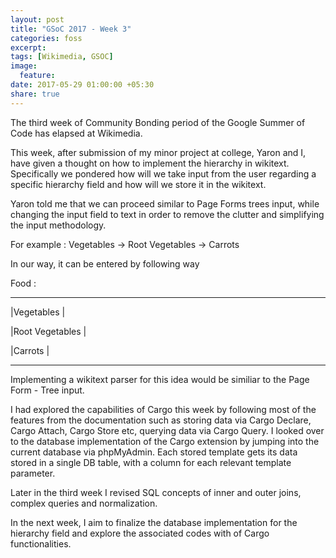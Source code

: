 ```yaml
---
layout: post
title: "GSoC 2017 - Week 3"
categories: foss
excerpt:
tags: [Wikimedia, GSOC]
image:
  feature:
date: 2017-05-29 01:00:00 +05:30
share: true
---
```



The third week of Community Bonding period of the Google Summer of Code has elapsed at Wikimedia. 

This week, after submission of my minor project at college, Yaron and I, have given a thought on how to implement the hierarchy in wikitext. Specifically we pondered how will we take input from the user regarding a specific hierarchy field and how will we store it in the wikitext.

Yaron told me that we can proceed similar to Page Forms trees input, while changing the input field to text in order to remove the clutter and simplifying the input methodology.


For example : Vegetables -> Root Vegetables -> Carrots

In our way, it can be entered by following way

Food :

- - - - - - - - - - - - - - - - -

|Vegetables			|

|Root Vegetables		|

|Carrots			|

- - - - - - - - - - - - - - - - -

Implementing a wikitext parser for this idea would be similiar to the Page Form - Tree input.


I had explored the capabilities of Cargo this week by following most of the features from the documentation such as storing data via Cargo Declare, Cargo Attach, Cargo Store etc, querying data via Cargo Query. I looked over to the database implementation of the Cargo extension by jumping into the current database via phpMyAdmin. Each stored template gets its data stored in a single DB table, with a column for each relevant template parameter.


Later in the third week I revised SQL concepts of inner and outer joins, complex queries and normalization.

In the next week, I aim to finalize the database implementation for the hierarchy field and explore the associated codes with of Cargo functionalities.
